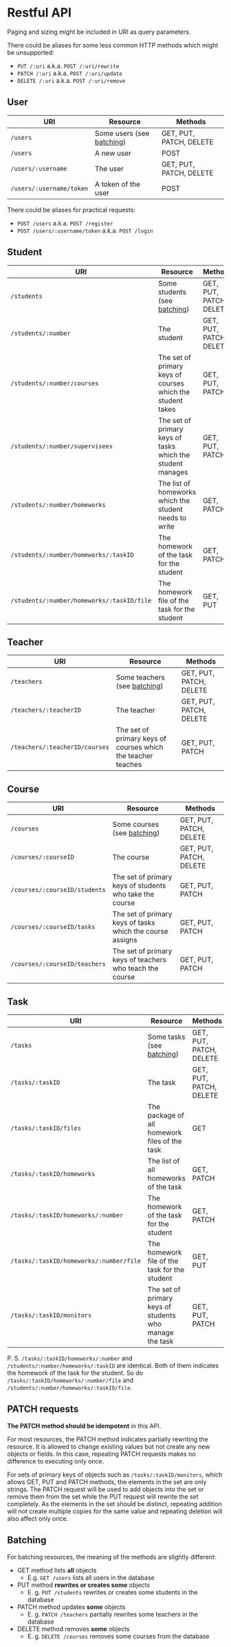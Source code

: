 # Restful API

Paging and sizing might be included in URI as query parameters.

There could be aliases for some less common HTTP methods which might be unsupported:

- `PUT /:uri` a.k.a. `POST /:uri/rewrite`
- `PATCH /:uri` a.k.a. `POST /:uri/update`
- `DELETE /:uri` a.k.a. `POST /:uri/remove`

## User

| URI                      | Resource                               | Methods                 |
| ------------------------ | -------------------------------------- | ----------------------- |
| `/users`                 | Some users (see [batching](#batching)) | GET, PUT, PATCH, DELETE |
| `/users`                 | A new user                             | POST                    |
| `/users/:username`       | The user                               | GET, PUT, PATCH, DELETE |
| `/users/:username/token` | A token of the user                    | POST                    |

There could be aliases for practical requests:

- `POST /users` a.k.a. `POST /register`
- `POST /users/:username/token` a.k.a. `POST /login`

## Student

| URI                                        | Resource                                                   | Methods                 |
| ------------------------------------------ | ---------------------------------------------------------- | ----------------------- |
| `/students`                                | Some students (see [batching](#batching))                  | GET, PUT, PATCH, DELETE |
| `/students/:number`                        | The student                                                | GET, PUT, PATCH, DELETE |
| `/students/:number/courses`                | The set of primary keys of courses which the student takes | GET, PUT, PATCH         |
| `/students/:number/supervisees`            | The set of primary keys of tasks which the student manages | GET, PUT, PATCH         |
| `/students/:number/homeworks`              | The list of homeworks which the student needs to write     | GET, PATCH              |
| `/students/:number/homeworks/:taskID`      | The homework of the task for the student                   | GET, PATCH              |
| `/students/:number/homeworks/:taskID/file` | The homework file of the task for the student              | GET, PUT                |

## Teacher

| URI                            | Resource                                                     | Methods                 |
| ------------------------------ | ------------------------------------------------------------ | ----------------------- |
| `/teachers`                    | Some teachers (see [batching](#batching))                    | GET, PUT, PATCH, DELETE |
| `/teachers/:teacherID`         | The teacher                                                  | GET, PUT, PATCH, DELETE |
| `/teachers/:teacherID/courses` | The set of primary keys of courses which the teacher teaches | GET, PUT, PATCH         |

## Course

| URI                           | Resource                                                  | Methods                 |
| ----------------------------- | --------------------------------------------------------- | ----------------------- |
| `/courses`                    | Some courses (see [batching](#batching))                  | GET, PUT, PATCH, DELETE |
| `/courses/:courseID`          | The course                                                | GET, PUT, PATCH, DELETE |
| `/courses/:courseID/students` | The set of primary keys of students who take the course   | GET, PUT, PATCH         |
| `/courses/:courseID/tasks`    | The set of primary keys of tasks which the course assigns | GET, PUT, PATCH         |
| `/courses/:courseID/teachers` | The set of primary keys of teachers who teach the course  | GET, PUT, PATCH         |

## Task

| URI                                     | Resource                                                | Methods                 |
| --------------------------------------- | ------------------------------------------------------- | ----------------------- |
| `/tasks`                                | Some tasks (see [batching](#batching))                  | GET, PUT, PATCH, DELETE |
| `/tasks/:taskID`                        | The task                                                | GET, PUT, PATCH, DELETE |
| `/tasks/:taskID/files`                  | The package of all homework files of the task           | GET                     |
| `/tasks/:taskID/homeworks`              | The list of all homeworks of the task                   | GET, PATCH              |
| `/tasks/:taskID/homeworks/:number`      | The homework of the task for the student                | GET, PATCH              |
| `/tasks/:taskID/homeworks/:number/file` | The homework file of the task for the student           | GET, PUT                |
| `/tasks/:taskID/monitors`               | The set of primary keys of students who manage the task | GET, PUT, PATCH         |

P. S. `/tasks/:taskID/homeworks/:number` and `/students/:number/homeworks/:taskID` are identical. Both of them indicates the homework of the task for the student. So do `/tasks/:taskID/homeworks/:number/file` and `/students/:number/homeworks/:taskID/file`.

## PATCH requests

**The PATCH method should be idempotent** in this API.

For most resources, the PATCH method indicates partially rewriting the resource. It is allowed to change existing values but not create any new objects or fields. In this case, repeating PATCH requests makes no difference to executing only once.

For sets of primary keys of objects such as `/tasks/:taskID/monitors`, which allows GET, PUT and PATCH methods, the elements in the set are only strings. The PATCH request will be used to add objects into the set or remove them from the set while the PUT request will rewrite the set completely. As the elements in the set should be distinct, repeating addition will not create multiple copies for the same value and repeating deletion will also affect only once.

## Batching

For batching resources, the meaning of the methods are slightly different:

- GET method lists **all** objects
  - E.g. `GET /users` lists all users in the database
- PUT method **rewrites or creates some** objects
  - E. g. `PUT /students` rewrites or creates some students in the database
- PATCH method updates **some** objects
  - E. g. `PATCH /teachers` partially rewrites some teachers in the database
- DELETE method removes **some** objects
  - E. g. `DELETE /courses` removes some courses from the database
